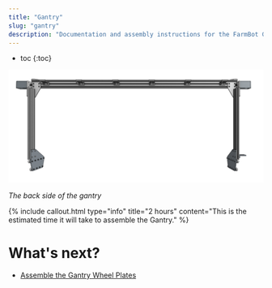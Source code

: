 ```yaml
---
title: "Gantry"
slug: "gantry"
description: "Documentation and assembly instructions for the FarmBot Genesis gantry"
---
```


* toc
{:toc}


![Screen Shot 2020-02-16 at 9.37.15 AM.png](_images/Screen_Shot_2020-02-16_at_9.37.15_AM.png)

_The back side of the gantry_



{%
include callout.html
type="info"
title="2 hours"
content="This is the estimated time it will take to assemble the Gantry."
%}


# What's next?

 * [Assemble the Gantry Wheel Plates](../FarmBot-Genesis-V1.5/gantry/assemble-the-gantry-wheel-plates.md)
